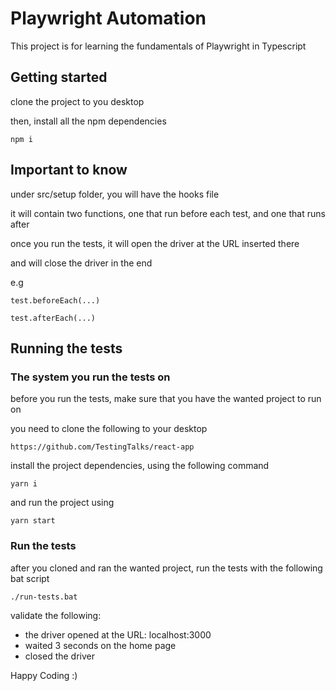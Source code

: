 # Playwright Automation

This project is for learning the fundamentals of Playwright in Typescript

## Getting started

clone the project to you desktop

then, install all the npm dependencies

```
npm i
```

## Important to know

under src/setup folder, you will have the hooks file

it will contain two functions, one that run before each test, and one that runs after

once you run the tests, it will open the driver at the URL inserted there

and will close the driver in the end

e.g

```
test.beforeEach(...)

test.afterEach(...)
```

## Running the tests

### The system you run the tests on

before you run the tests, make sure that you have the wanted project to run on

you need to clone the following to your desktop

```
https://github.com/TestingTalks/react-app
```

install the project dependencies, using the following command

```
yarn i
```

and run the project using

```
yarn start
```

### Run the tests

after you cloned and ran the wanted project, run the tests with the following bat script

```
./run-tests.bat
```

validate the following:

- the driver opened at the URL: localhost:3000
- waited 3 seconds on the home page
- closed the driver

Happy Coding :)
